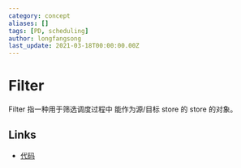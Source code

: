 ```yaml
---
category: concept
aliases: []
tags: [PD, scheduling]
author: longfangsong
last_update: 2021-03-18T00:00:00.00Z
---
```

# Filter

Filter 指一种用于筛选调度过程中 能作为源/目标 store 的 store 的对象。

## Links

- [代码](https://github.com/tikv/pd/blob/5f447aee51fa243f37de871dca6b13fd4565d827/server/schedule/filter/filters.go#L80)
